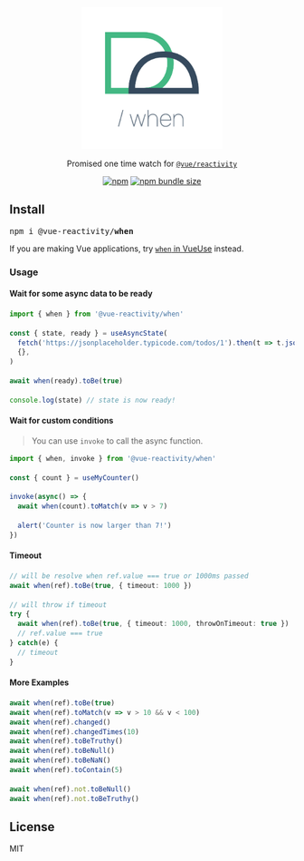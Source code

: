 <p align='center'>
<img src='https://github.com/vue-reactivity/art/blob/master/svg/package-when.svg?raw=true' height='250'>
</p>

<p align='center'>
Promised one time watch for <a href="https://github.com/vuejs/vue-next/tree/master/packages/reactivity"><code>@vue/reactivity</code></a>
</p>

<p align='center'>
  <a href="https://www.npmjs.com/package/@vue-reactivity/when"><img src="https://img.shields.io/npm/v/@vue-reactivity/when?color=43b883&label=" alt="npm"></a>
  <a href="https://bundlephobia.com/result?p=@vue-reactivity/when"><img src="https://img.shields.io/bundlephobia/minzip/@vue-reactivity/when?color=364a5e&label=" alt="npm bundle size"></a>
</p>

## Install

<pre>
npm i @vue-reactivity/<b>when</b>
</pre>

If you are making Vue applications, try [`when` in VueUse](https://vueuse.js.org/?path=/story/utilities--when) instead.

### Usage

#### Wait for some async data to be ready

```js
import { when } from '@vue-reactivity/when'

const { state, ready } = useAsyncState(
  fetch('https://jsonplaceholder.typicode.com/todos/1').then(t => t.json()),
  {},
)

await when(ready).toBe(true)

console.log(state) // state is now ready!
```

#### Wait for custom conditions

> You can use `invoke` to call the async function.

```js
import { when, invoke } from '@vue-reactivity/when'

const { count } = useMyCounter()

invoke(async() => {
  await when(count).toMatch(v => v > 7)

  alert('Counter is now larger than 7!')
})
```

#### Timeout

```ts
// will be resolve when ref.value === true or 1000ms passed
await when(ref).toBe(true, { timeout: 1000 })

// will throw if timeout
try {
  await when(ref).toBe(true, { timeout: 1000, throwOnTimeout: true })
  // ref.value === true
} catch(e) {
  // timeout
}
```

#### More Examples

```ts
await when(ref).toBe(true)
await when(ref).toMatch(v => v > 10 && v < 100)
await when(ref).changed()
await when(ref).changedTimes(10)
await when(ref).toBeTruthy()
await when(ref).toBeNull()
await when(ref).toBeNaN()
await when(ref).toContain(5)

await when(ref).not.toBeNull()
await when(ref).not.toBeTruthy()
```

## License

MIT
